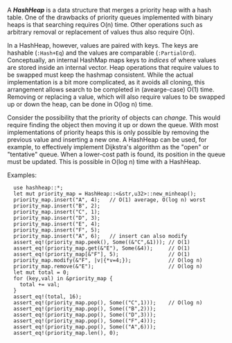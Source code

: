 A ***HashHeap*** is a data structure that merges a priority heap with
a hash table.  One of the drawbacks of priority queues implemented with
binary heaps is that searching requires O(n) time. Other operations
such as arbitrary removal or replacement of values thus also require O(n).
<br>

In a HashHeap, however, values are paired with keys. The keys are
hashable (`:Hash+Eq`) and the values are comparable (`:PartialOrd`).
Conceptually, an internal HashMap maps keys to *indices* of where
values are stored inside an internal vector. Heap operations that
require values to be swapped must keep the hashmap consistent.
While the actual implementation is a bit more complicated, as it avoids
all cloning, this arrangement allows search to be completed in
(avearge-case) O(1) time.  Removing or replacing a value, which will
also require values to be swapped up or down the heap, can be done in
O(log n) time.
<br>

Consider the possibility that the priority of objects can *change.*
This would require finding the object then moving it up or down the
queue.  With most implementations of priority heaps this is only
possible by removing the previous value and inserting a new one.
A HashHeap can be used, for example, to effectively implement Dijkstra's
algorithm as the "open" or "tentative" queue.  When a lower-cost path
is found, its position in the queue must be updated.  This is possible
in O(log n) time with a HashHeap.

Examples:

```
  use hashheap::*;
  let mut priority_map = HashHeap::<&str,u32>::new_minheap();
  priority_map.insert("A", 4);   // O(1) average, O(log n) worst
  priority_map.insert("B", 2);
  priority_map.insert("C", 1);
  priority_map.insert("D", 3);
  priority_map.insert("E", 4);
  priority_map.insert("F", 5);
  priority_map.insert("A", 6);   // insert can also modify
  assert_eq!(priority_map.peek(), Some((&"C",&1))); // O(1)
  assert_eq!(priority_map.get(&"E"), Some(&4));     // O(1)
  assert_eq!(priority_map[&"F"], 5);                // O(1)
  priority_map.modify(&"F", |v|{*v=4;});            // O(log n)
  priority_map.remove(&"E");                        // O(log n)
  let mut total = 0;
  for (key,val) in &priority_map {
    total += val;
  }
  assert_eq!(total, 16);
  assert_eq!(priority_map.pop(), Some(("C",1)));    // O(log n)
  assert_eq!(priority_map.pop(), Some(("B",2)));
  assert_eq!(priority_map.pop(), Some(("D",3)));
  assert_eq!(priority_map.pop(), Some(("F",4)));    
  assert_eq!(priority_map.pop(), Some(("A",6)));    
  assert_eq!(priority_map.len(), 0);
```
